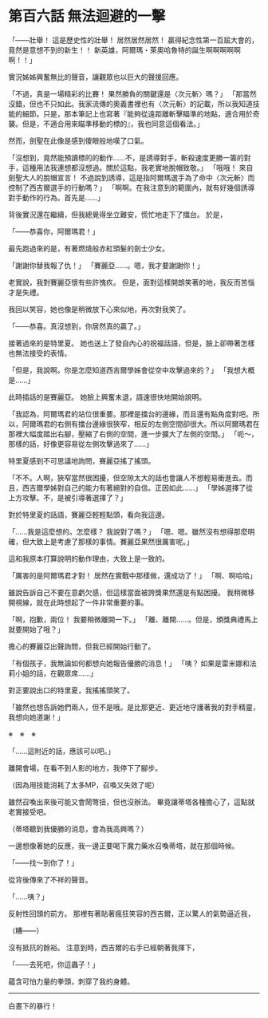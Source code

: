 # 第百六話 無法迴避的一擊

「――壯舉！ 這是歷史性的壯舉！ 居然居然居然！ 贏得紀念性第一百屆大會的，竟然是意想不到的新生！！ 新英雄，阿爾瑪・萊奧哈魯特的誕生啊啊啊啊啊啊！！」

實況姊姊興奮無比的聲音，讓觀眾也以巨大的聲援回應。

「不過，真是一場精彩的比賽！ 果然勝負的關鍵還是〈次元斬〉嗎？」
「那當然沒錯，但也不只如此。我家流傳的奧義書裡也有〈次元斬〉的記載，所以我知道技能的細節。只是，那本筆記上也寫著『能夠從遠距離斬擊瞄準的地點，適合用於奇襲。但是，不適合用來瞄準移動的標的』，我也同意這個看法。」

然而，劍聖在此像是感到傻眼般地嘆了口氣。

「沒想到，竟然能預讀標的的動作……不，是誘導對手，斬殺速度更勝一籌的對手，這種用法我連想都沒想過。關於這點，我老實地脫帽致敬。」
「哦哦！ 來自劍聖大人的脫帽宣言！ 不過說到誘導，這是指阿爾瑪選手為了命中〈次元斬〉而控制了西吉爾選手的行動嗎？」
「啊啊。在我注意到的範圍內，就有好幾個誘導對手動作的行為。首先是……」

背後實況還在繼續，但我總覺得坐立難安，慌忙地走下了擂台。
於是，

「――恭喜你，阿爾瑪君！」

最先跑過來的是，有著燃燒般赤紅頭髮的劍士少女。

「謝謝你替我報了仇！」
「賽麗亞……。嗯，我才要謝謝你！」

老實說，我對賽麗亞懷有些許愧疚。
但是，面對這樣開朗笑著的地，我反而苦惱才是失禮。

我回以笑容，她也像是稍微放下心來似地，再次對我笑了。

「――恭喜。真沒想到，你居然真的贏了。」

接著過來的是特里夏。
她也送上了發自內心的祝福話語，但是，臉上卻帶著怎樣也無法接受的表情。

「但是，我說啊。你是怎麼知道西吉爾學姊會從空中攻擊過來的？」
「我想大概是……」

此時插話的是賽麗亞。
她臉上興奮未退，語速很快地開始說明。

「我認為，阿爾瑪君的站位很重要。那裡是擂台的邊緣，而且還有點角度對吧。所以，阿爾瑪君的右側有擂台邊緣很狹窄，相反的左側空間卻很大。所以阿爾瑪君在那裡大幅度踏出右腳，壓縮了右側的空間，進一步擴大了左側的空間。」
「呃～，那樣的話，好像更容易從左側攻擊過來了……」

特里夏感到不可思議地詢問，賽麗亞搖了搖頭。

「不不。人啊，狹窄當然很困擾，但空隙太大的話也會讓人不想輕易衝進去。而且，西吉爾學姊對自己的能力有著絕對的自信。正因如此……」
「學姊選擇了從上方攻擊。不，是被引導著選擇了？」

對於特里夏的話語，賽麗亞輕輕點頭，看向我這邊。

「……我是這麼想的。怎麼樣？ 我說對了嗎？」
「嗯、嗯。雖然沒有想得那麼明確，但大致上是考慮了那樣的事情。賽麗亞果然很厲害呢。」

這和我原本打算說明的動作理由，大致上是一致的。

「厲害的是阿爾瑪君才對！ 居然在實戰中那樣做，還成功了！」
「啊、啊哈哈」

雖說告訴自己不要在意虧欠感，但這樣當面被誇獎果然還是有點困擾。
我稍微移開視線，就在此時想起了一件非常重要的事。

「啊，抱歉，兩位！ 我要稍微離開一下。」
「離、離開……。但是，頒獎典禮馬上就要開始了哦？」

擔心的賽麗亞出聲詢問，但我已經開始行動了。

「有個孩子，我無論如何都想向她報告優勝的消息！」
「咦？ 如果是雷米娜和法莉小姐的話，在觀眾席……」

對正要說出口的特里夏，我搖搖頭笑了。

「雖然也想告訴她們兩人，但不是哦。是比那更近、更近地守護著我的對手精靈，我想向她道謝！」

※　※　※

「……這附近的話，應該可以吧。」

離開會場，在看不到人影的地方，我停下了腳步。

（因為用技能消耗了太多MP，召喚又失效了呢）

雖然召喚出來後可能又會鬧彆扭，但也沒辦法。
畢竟讓蒂塔各種擔心了，這點就老實接受吧。

（蒂塔聽到我優勝的消息，會為我高興嗎？）

一邊想像著她的反應，我一邊正要喝下魔力藥水召喚蒂塔，就在那個時候。

「――找～到你了！」

從背後傳來了不祥的聲音。

「……咦？」

反射性回頭的前方。
那裡有著貼著瘋狂笑容的西吉爾，正以驚人的氣勢逼近我，

（糟――）

沒有抵抗的餘裕。
注意到時，西吉爾的右手已經朝著我揮下，

「――去死吧，你這蟲子！」

蘊含可怕力量的拳頭，刺穿了我的身體。

---

白晝下的暴行！